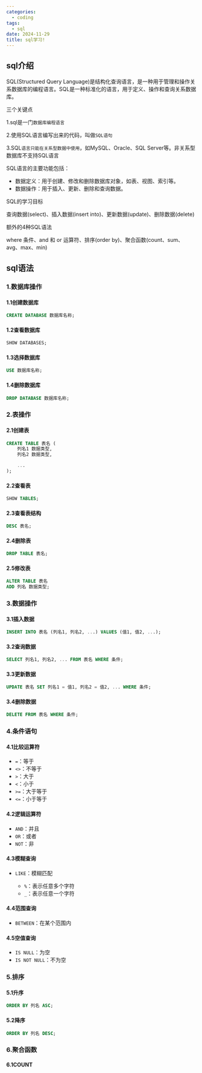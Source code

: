 ```yaml
---
categories:
  - coding
tags:
  - sql
date: 2024-11-29
title: sql学习!
---
```


## sql介绍

SQL(Structured Query Language)是结构化查询语言，是一种用于管理和操作关系数据库的编程语言。SQL是一种标准化的语言，用于定义、操作和查询关系数据库。

三个关键点

1.sql是一门`数据库编程语言`

2.使用SQL语言编写出来的代码，叫做`SQL语句`

3.SQL`语言只能在关系型数据中使用`，如MySQL、Oracle、SQL Server等。非关系型数据库不支持SQL语言

SQL语言的主要功能包括：

- 数据定义：用于创建、修改和删除数据库对象，如表、视图、索引等。
- 数据操作：用于插入、更新、删除和查询数据。

SQL的学习目标

查询数据(select)、插入数据(insert into)、更新数据(update)、删除数据(delete)

额外的4种SQL语法

where 条件、and 和 or 运算符、排序(order by)、聚合函数(count、sum、avg、max、min)

## sql语法

### 1.数据库操作

#### 1.1创建数据库

```sql
CREATE DATABASE 数据库名称;
```

#### 1.2查看数据库

```sql
SHOW DATABASES;
```

#### 1.3选择数据库

```sql
USE 数据库名称;
```

#### 1.4删除数据库

```sql
DROP DATABASE 数据库名称;
```

### 2.表操作

#### 2.1创建表

```sql
CREATE TABLE 表名 (
    列名1 数据类型,
    列名2 数据类型,

    ...
);
```

#### 2.2查看表

```sql
SHOW TABLES;
```

#### 2.3查看表结构

```sql
DESC 表名;
```

#### 2.4删除表

```sql
DROP TABLE 表名;
```

#### 2.5修改表

```sql
ALTER TABLE 表名
ADD 列名 数据类型;
```

### 3.数据操作

#### 3.1插入数据

```sql
INSERT INTO 表名 (列名1, 列名2, ...) VALUES (值1, 值2, ...);

```

#### 3.2查询数据

```sql
SELECT 列名1, 列名2, ... FROM 表名 WHERE 条件;
```

#### 3.3更新数据

```sql
UPDATE 表名 SET 列名1 = 值1, 列名2 = 值2, ... WHERE 条件;
```

#### 3.4删除数据

```sql
DELETE FROM 表名 WHERE 条件;
```

### 4.条件语句

#### 4.1比较运算符

- `=`：等于
- `<>`：不等于
- `>`：大于
- `<`：小于
- `>=`：大于等于
- `<=`：小于等于

#### 4.2逻辑运算符

- `AND`：并且
- `OR`：或者
- `NOT`：非

#### 4.3模糊查询

- `LIKE`：模糊匹配

  - `%`：表示任意多个字符
  - `_`：表示任意一个字符

#### 4.4范围查询

- `BETWEEN`：在某个范围内

#### 4.5空值查询

- `IS NULL`：为空
- `IS NOT NULL`：不为空

### 5.排序

#### 5.1升序

```sql
ORDER BY 列名 ASC;
```

#### 5.2降序

```sql
ORDER BY 列名 DESC;
```

### 6.聚合函数

#### 6.1COUNT

